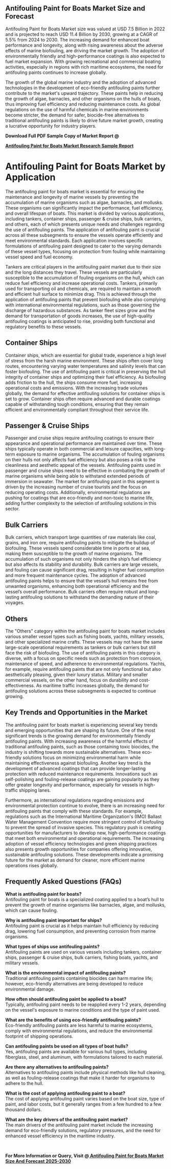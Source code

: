 <p><h2>Antifouling Paint for Boats Market Size and Forecast</h2><p>Antifouling Paint for Boats Market size was valued at USD 7.5 Billion in 2022 and is projected to reach USD 11.4 Billion by 2030, growing at a CAGR of 5.5% from 2024 to 2030. The increasing demand for enhanced boat performance and longevity, along with rising awareness about the adverse effects of marine biofouling, are driving the market growth. The adoption of environmentally friendly and high-performance coatings is also expected to fuel market expansion. With growing recreational and commercial boating activities, especially in regions with rich maritime ecosystems, the need for antifouling paints continues to increase globally.</p><p>The growth of the global marine industry and the adoption of advanced technologies in the development of eco-friendly antifouling paints further contribute to the market's upward trajectory. These paints help in reducing the growth of algae, barnacles, and other organisms on the hulls of boats, thus improving fuel efficiency and reducing maintenance costs. As global regulations on the use of harmful chemicals in marine environments become stricter, the demand for safer, biocide-free alternatives to traditional antifouling paints is likely to drive future market growth, creating a lucrative opportunity for industry players.</p></p><p><strong>Download Full PDF Sample Copy of Market Report @</strong></p><p><strong><a href="https://www.verifiedmarketreports.com/download-sample/?rid=835606&utm_source=Sites-google&utm_medium=282" target="_blank">Antifouling Paint for Boats Market&nbsp;Research Sample Report</a></strong></p><p><h1>Antifouling Paint for Boats Market by Application</h1><p>The antifouling paint for boats market is essential for ensuring the maintenance and longevity of marine vessels by preventing the accumulation of marine organisms such as algae, barnacles, and mollusks. These organisms can significantly impact the performance, fuel efficiency, and overall lifespan of boats. This market is divided by various applications, including tankers, container ships, passenger & cruise ships, bulk carriers, and others, each of which presents unique needs and challenges regarding the use of antifouling paints. The application of antifouling paint is crucial across all these subsegments to ensure the vessels operate efficiently and meet environmental standards. Each application involves specific formulations of antifouling paint designed to cater to the varying demands of these vessel types, focusing on protection from fouling while maintaining vessel speed and fuel economy. <p>Tankers are critical players in the antifouling paint market due to their size and the long distances they travel. These vessels are particularly susceptible to the accumulation of fouling organisms on the hull, which can reduce fuel efficiency and increase operational costs. Tankers, primarily used for transporting oil and chemicals, are required to maintain a smooth and efficient hull surface to minimize drag. This is achieved through the application of antifouling paints that prevent biofouling while also complying with international environmental regulations, such as those governing the discharge of hazardous substances. As tanker fleet sizes grow and the demand for transportation of goods increases, the use of high-quality antifouling coatings is anticipated to rise, providing both functional and regulatory benefits to these vessels.</p><h2>Container Ships</h2><p>Container ships, which are essential for global trade, experience a high level of stress from the harsh marine environment. These ships often cover long routes, encountering varying water temperatures and salinity levels that can foster biofouling. The use of antifouling paint is critical in preserving the hull integrity of container ships and optimizing their fuel efficiency. As biofouling adds friction to the hull, the ships consume more fuel, increasing operational costs and emissions. With the increasing trade volumes globally, the demand for effective antifouling solutions for container ships is set to grow. Container ships often require advanced and durable coatings capable of withstanding tough conditions, ensuring that they remain efficient and environmentally compliant throughout their service life.</p><h2>Passenger & Cruise Ships</h2><p>Passenger and cruise ships require antifouling coatings to ensure their appearance and operational performance are maintained over time. These ships typically operate in both commercial and leisure capacities, with long-term exposure to marine organisms. The accumulation of fouling organisms on their hulls not only affects fuel efficiency but also poses a risk to the cleanliness and aesthetic appeal of the vessels. Antifouling paints used in passenger and cruise ships need to be effective in combating the growth of marine organisms while being able to withstand extended periods of immersion in seawater. The market for antifouling paint in this segment is driven by the increasing number of cruise tourists and the focus on reducing operating costs. Additionally, environmental regulations are pushing for coatings that are eco-friendly and non-toxic to marine life, adding further complexity to the selection of antifouling solutions in this sector.</p><h2>Bulk Carriers</h2><p>Bulk carriers, which transport large quantities of raw materials like coal, grains, and iron ore, require antifouling paints to mitigate the buildup of biofouling. These vessels spend considerable time in ports or at sea, making them susceptible to the growth of marine organisms. The accumulation of such organisms not only hinders the ship’s fuel efficiency but also affects its stability and durability. Bulk carriers are large vessels, and fouling can cause significant drag, resulting in higher fuel consumption and more frequent maintenance cycles. The adoption of advanced antifouling paints helps to ensure that the vessel’s hull remains free from unwanted organisms, enhancing both operational efficiency and the vessel’s overall performance. Bulk carriers often require robust and long-lasting antifouling solutions to withstand the demanding nature of their voyages.</p><h2>Others</h2><p>The "Others" category within the antifouling paint for boats market includes various smaller vessel types such as fishing boats, yachts, military vessels, and other specialized marine crafts. These vessels may not have the same large-scale operational requirements as tankers or bulk carriers but still face the risk of biofouling. The use of antifouling paints in this category is diverse, with a focus on specific needs such as protection from corrosion, maintenance of speed, and adherence to environmental regulations. Yachts, for example, require antifouling paints that are not only functional but also aesthetically pleasing, given their luxury status. Military and smaller commercial vessels, on the other hand, focus on durability and cost-effectiveness. As maritime traffic increases globally, the demand for antifouling solutions across these subsegments is expected to continue growing.</p><h2>Key Trends and Opportunities in the Market</h2><p>The antifouling paint for boats market is experiencing several key trends and emerging opportunities that are shaping its future. One of the most significant trends is the growing demand for environmentally friendly antifouling paints. With increasing awareness of the harmful effects of traditional antifouling paints, such as those containing toxic biocides, the industry is shifting towards more sustainable alternatives. These eco-friendly solutions focus on minimizing environmental harm while maintaining effectiveness against biofouling. Another key trend is the development of advanced coatings that can provide longer-lasting protection with reduced maintenance requirements. Innovations such as self-polishing and fouling-release coatings are gaining popularity as they offer greater longevity and performance, especially for vessels in high-traffic shipping lanes.</p><p>Furthermore, as international regulations regarding emissions and environmental protection continue to evolve, there is an increasing need for antifouling paints that comply with these standards. For example, regulations such as the International Maritime Organization's (IMO) Ballast Water Management Convention require more stringent control of biofouling to prevent the spread of invasive species. This regulatory push is creating opportunities for manufacturers to develop new, high-performance coatings that meet both environmental and operational requirements. The increasing adoption of vessel efficiency technologies and green shipping practices also presents growth opportunities for companies offering innovative, sustainable antifouling solutions. These developments indicate a promising future for the market as demand for cleaner, more efficient marine operations rises globally.</p><h2>Frequently Asked Questions (FAQs)</h2><p><strong>What is antifouling paint for boats?</strong><br>Antifouling paint for boats is a specialized coating applied to a boat’s hull to prevent the growth of marine organisms like barnacles, algae, and mollusks, which can cause fouling.</p><p><strong>Why is antifouling paint important for ships?</strong><br>Antifouling paint is crucial as it helps maintain hull efficiency by reducing drag, lowering fuel consumption, and preventing corrosion from marine organisms.</p><p><strong>What types of ships use antifouling paints?</strong><br>Antifouling paints are used on various vessels including tankers, container ships, passenger & cruise ships, bulk carriers, fishing boats, yachts, and military vessels.</p><p><strong>What is the environmental impact of antifouling paints?</strong><br>Traditional antifouling paints containing biocides can harm marine life; however, eco-friendly alternatives are being developed to reduce environmental damage.</p><p><strong>How often should antifouling paint be applied to a boat?</strong><br>Typically, antifouling paint needs to be reapplied every 1-2 years, depending on the vessel's exposure to marine conditions and the type of paint used.</p><p><strong>What are the benefits of using eco-friendly antifouling paints?</strong><br>Eco-friendly antifouling paints are less harmful to marine ecosystems, comply with environmental regulations, and reduce the environmental footprint of shipping operations.</p><p><strong>Can antifouling paints be used on all types of boat hulls?</strong><br>Yes, antifouling paints are available for various hull types, including fiberglass, steel, and aluminum, with formulations tailored to each material.</p><p><strong>Are there any alternatives to antifouling paints?</strong><br>Alternatives to antifouling paints include physical methods like hull cleaning, as well as fouling-release coatings that make it harder for organisms to adhere to the hull.</p><p><strong>What is the cost of applying antifouling paint to a boat?</strong><br>The cost of applying antifouling paint varies based on the boat size, type of paint, and labor costs, but it generally ranges from a few hundred to a few thousand dollars.</p><p><strong>What are the key drivers of the antifouling paint market?</strong><br>The main drivers of the antifouling paint market include the increasing demand for eco-friendly solutions, regulatory pressures, and the need for enhanced vessel efficiency in the maritime industry.</p><strong><br /> </strong></p><p><strong>For More Information or Query, Visit @<a title=" Antifouling Paint for Boats Market Size And Forecast 2025-2030" href="https://www.verifiedmarketreports.com/product/antifouling-paint-for-boats-market/" target="_blank"> Antifouling Paint for Boats Market Size And Forecast 2025-2030</a></strong></p><p>&nbsp;</p>
